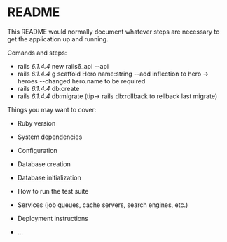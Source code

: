 # README

This README would normally document whatever steps are necessary to get the
application up and running.

Comands and steps:

- rails _6.1.4.4_ new rails6_api --api
- rails _6.1.4.4_ g scaffold Hero name:string
  --add inflection to hero -> heroes
  --changed hero.name to be required
- rails _6.1.4.4_ db:create
- rails _6.1.4.4_ db:migrate
  (tip-> rails db:rollback to rellback last migrate)

Things you may want to cover:

- Ruby version

- System dependencies

- Configuration

- Database creation

- Database initialization

- How to run the test suite

- Services (job queues, cache servers, search engines, etc.)

- Deployment instructions

- ...
